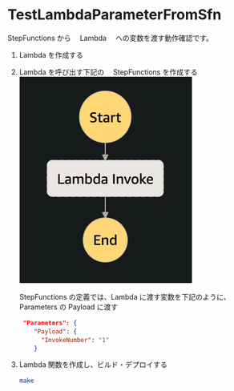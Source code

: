 # TestLambdaParameterFromSfn

StepFunctions から　 Lambda 　への変数を渡す動作確認です。

1. Lambda を作成する

2. Lambda を呼び出す下記の　 StepFunctions を作成する
   ![](./src/img/img1.png)

   StepFunctions の定義では、Lambda に渡す変数を下記のように、Parameters の Payload に渡す

   ```json
    "Parameters": {
       "Payload": {
         "InvokeNumber": "1"
       }
   ```

3. Lambda 関数を作成し、ビルド・デプロイする

   ```sh
   make
   ```
